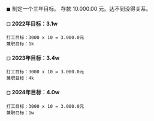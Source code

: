 ◼ 制定一个三年目标。 存款 10.000.00 元。达不到没得关系。

#### ◻ 2022年目标：3.1w
    打工目标：3000 x 10 = 3.000.0元
    兼职目标：1k

#### ◻ 2023年目标：3.4w
    打工目标：3000 x 10 = 3.000.0元
    兼职目标：4k

#### ◻ 2024年目标：4.0w
    打工目标：3000 x 10 = 3.000.0元
    兼职目标：1w
